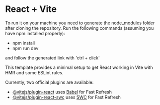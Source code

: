 # React + Vite

To run it on your machine you need to generate the node_modules folder after cloning the repository.
Run the following commands (assuming you have npm installed properly):
- npm install
- npm run dev

and follow the generated link with 'ctrl + click'

This template provides a minimal setup to get React working in Vite with HMR and some ESLint rules.

Currently, two official plugins are available:

- [@vitejs/plugin-react](https://github.com/vitejs/vite-plugin-react/blob/main/packages/plugin-react/README.md) uses [Babel](https://babeljs.io/) for Fast Refresh
- [@vitejs/plugin-react-swc](https://github.com/vitejs/vite-plugin-react-swc) uses [SWC](https://swc.rs/) for Fast Refresh
